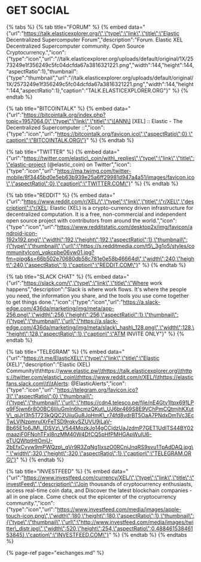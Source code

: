 # GET SOCIAL

{% tabs %}
{% tab title="FORUM" %}
{% embed data="{\"url\":\"https://talk.elasticexplorer.org/\",\"type\":\"link\",\"title\":\"Elastic Decentralized Supercomputer Forum\",\"description\":\"Forum. Elastic XEL Decentralized Supercomputer community. Open Source Cryptocurrency.\",\"icon\":{\"type\":\"icon\",\"url\":\"//talk.elasticexplorer.org/uploads/default/original/1X/2573249e1f356249c5fc04dcfda67a3816321221.png\",\"width\":144,\"height\":144,\"aspectRatio\":1},\"thumbnail\":{\"type\":\"thumbnail\",\"url\":\"//talk.elasticexplorer.org/uploads/default/original/1X/2573249e1f356249c5fc04dcfda67a3816321221.png\",\"width\":144,\"height\":144,\"aspectRatio\":1},\"caption\":\"TALK.ELASTICEXPLORER.ORG\"}" %}
{% endtab %}

{% tab title="BITCOINTALK" %}
{% embed data="{\"url\":\"https://bitcointalk.org/index.php?topic=1957064.0\",\"type\":\"link\",\"title\":\"\[ANN\] \[XEL\] :: Elastic - The Decentralized Supercomputer ::\",\"icon\":{\"type\":\"icon\",\"url\":\"https://bitcointalk.org/favicon.ico\",\"aspectRatio\":0},\"caption\":\"BITCOINTALK.ORG\"}" %}
{% endtab %}

{% tab title="TWITTER" %}
{% embed data="{\"url\":\"https://twitter.com/elastic\_coin/with\_replies\",\"type\":\"link\",\"title\":\"elastic-project \(@elastic\_coin\) on Twitter\",\"icon\":{\"type\":\"icon\",\"url\":\"https://ma.twimg.com/twitter-mobile/8f3445bd0e5eb63b939e25a6ff29981d947a4a51/images/favicon.ico\",\"aspectRatio\":0},\"caption\":\"TWITTER.COM\"}" %}
{% endtab %}

{% tab title="REDDIT" %}
{% embed data="{\"url\":\"https://www.reddit.com/r/XEL/\",\"type\":\"link\",\"title\":\"r/XEL\",\"description\":\"r/XEL: Elastic \(XEL\) is a crypto-currency driven infrastructure for decentralized computation. It is a free, non-commercial and independent open source project with contributors from around the world.\",\"icon\":{\"type\":\"icon\",\"url\":\"https://www.redditstatic.com/desktop2x/img/favicon/android-icon-192x192.png\",\"width\":192,\"height\":192,\"aspectRatio\":1},\"thumbnail\":{\"type\":\"thumbnail\",\"url\":\"https://s.redditmedia.com/t5\_3g1o5/styles/communityIcon\_vqkcpbe06vw01.jpg?fm=pjpg&s=66b502e70680db58c781e0e58b46664d\",\"width\":240,\"height\":240,\"aspectRatio\":1},\"caption\":\"REDDIT.COM\"}" %}
{% endtab %}

{% tab title="SLACK CHAT" %}
{% embed data="{\"url\":\"https://slack.com/\",\"type\":\"link\",\"title\":\"Where work happens\",\"description\":\"Slack is where work flows. It\'s where the people you need, the information you share, and the tools you use come together to get things done.\",\"icon\":{\"type\":\"icon\",\"url\":\"https://a.slack-edge.com/436da/marketing/img/meta/app-256.png\",\"width\":256,\"height\":256,\"aspectRatio\":1},\"thumbnail\":{\"type\":\"thumbnail\",\"url\":\"https://a.slack-edge.com/436da/marketing/img/meta/slack\_hash\_128.png\",\"width\":128,\"height\":128,\"aspectRatio\":1},\"caption\":\"ATM INVITE ONLY\"}" %}
{% endtab %}

{% tab title="TELEGRAM" %}
{% embed data="{\"url\":\"https://t.me/ElasticXEL\",\"type\":\"link\",\"title\":\"Elastic \(XEL\)\",\"description\":\"Elastic \(XEL\) Community\\t\\thttps://www.elastic.pw\\thttps://talk.elasticexplorer.org\\thttps://twitter.com/elastic\_coin\\thttps://www.reddit.com/r/XEL/\\thttps://elasticfans.slack.com\\t\\tAlerts: @ElasticAlerts\",\"icon\":{\"type\":\"icon\",\"url\":\"https://telegram.org/favicon.ico?3\",\"aspectRatio\":0},\"thumbnail\":{\"type\":\"thumbnail\",\"url\":\"https://cdn4.telesco.pe/file/nE4Gtv1ltpx691LPq9F5jwn6r8O0BC6liIuGmIn6hcmzQKut\_UJ6br469S8E9VChPmCQtmjhKXutV\_qjJrI3h5T723kQQC2UiiuGu8JoHmK\_r74fd8vdrBT5OaA7PNdxDm1Vc3EcTwLVlNzpmruIXrFeTSD9rqkvSZUVU9jLaV-Bb65E1o6JM\_IDSVz\_V544MozkJo14gCCjdzUaJzdmP7GET1UdITS44BY02maazjF0FNohTFxI8nzMM40W4DfCQ5pHfPMHGApWulU6-eTUQWtptHtOmU-2bEfxCvyw9mPWQzp\_qVr9R3ZqNg1IxszO0RCniJnqRS9svu1TpAdDAQ.jpg\",\"width\":320,\"height\":320,\"aspectRatio\":1},\"caption\":\"TELEGRAM.ORG\"}" %}
{% endtab %}

{% tab title="INVESTFEED" %}
{% embed data="{\"url\":\"https://www.investfeed.com/currency/XEL/\",\"type\":\"link\",\"title\":\"investFeed\",\"description\":\"Join thousands of cryptocurrency enthusiasts, access real-time coin data, and Discover the latest blockchain companies - all in one place. Come check out the epicenter of the cryptocurrency community.\",\"icon\":{\"type\":\"icon\",\"url\":\"https://www.investfeed.com/media/images/apple-touch-icon.png\",\"width\":180,\"height\":180,\"aspectRatio\":1},\"thumbnail\":{\"type\":\"thumbnail\",\"url\":\"http://www.investfeed.com/media/images/twitter\_distr.jpg\",\"width\":520,\"height\":254,\"aspectRatio\":0.48846153846153845},\"caption\":\"INVESTFEED.COM\"}" %}
{% endtab %}
{% endtabs %}

{% page-ref page="exchanges.md" %}

